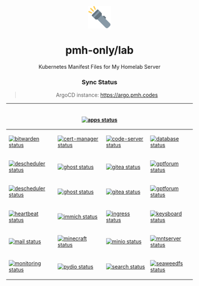<div align="center">

<img src="./docs/flashlight.svg" width="60px"/>

# pmh-only/lab
Kubernetes Manifest Files for My Homelab Server

### Sync Status
> ArgoCD instance: https://argo.pmh.codes

<table>
<thead>
<tr>
<th colspan="4">
<br />

[![apps status](https://argo.pmh.codes/api/badge?name=apps&revision=true&showAppName=true)](https://argo.pmh.codes/applications/apps)

</th>
</tr>
</thead>
<tbody>
<td>

[![bitwarden status](https://argo.pmh.codes/api/badge?name=bitwarden&showAppName=true)](https://argo.pmh.codes/applications/bitwarden)

</td>
<td>

[![cert-manager status](https://argo.pmh.codes/api/badge?name=cert-manager&showAppName=true)](https://argo.pmh.codes/applications/cert-manager)

</td>
<td>

[![code-server status](https://argo.pmh.codes/api/badge?name=code-server&showAppName=true)](https://argo.pmh.codes/applications/code-server)

</td>
<td>

[![database status](https://argo.pmh.codes/api/badge?name=database&showAppName=true)](https://argo.pmh.codes/applications/database)

</td>
</tr>
<tr>
<td>

[![descheduler status](https://argo.pmh.codes/api/badge?name=descheduler&showAppName=true)](https://argo.pmh.codes/applications/descheduler)

</td>
<td>

[![ghost status](https://argo.pmh.codes/api/badge?name=ghost&showAppName=true)](https://argo.pmh.codes/applications/ghost)

</td>
<td>

[![gitea status](https://argo.pmh.codes/api/badge?name=gitea&showAppName=true)](https://argo.pmh.codes/applications/gitea)

</td>
<td>

[![gptforum status](https://argo.pmh.codes/api/badge?name=gptforum&showAppName=true)](https://argo.pmh.codes/applications/gptforum)

</td>
</tr>
<tr>
<td>

[![descheduler status](https://argo.pmh.codes/api/badge?name=descheduler&showAppName=true)](https://argo.pmh.codes/applications/descheduler)

</td>
<td>

[![ghost status](https://argo.pmh.codes/api/badge?name=ghost&showAppName=true)](https://argo.pmh.codes/applications/ghost)

</td>
<td>

[![gitea status](https://argo.pmh.codes/api/badge?name=gitea&showAppName=true)](https://argo.pmh.codes/applications/gitea)

</td>
<td>

[![gptforum status](https://argo.pmh.codes/api/badge?name=gptforum&showAppName=true)](https://argo.pmh.codes/applications/gptforum)

</td>
</tr>
<tr>
<td>

[![heartbeat status](https://argo.pmh.codes/api/badge?name=heartbeat&showAppName=true)](https://argo.pmh.codes/applications/heartbeat)

</td>
<td>

[![immich status](https://argo.pmh.codes/api/badge?name=immich&showAppName=true)](https://argo.pmh.codes/applications/immich)

</td>
<td>

[![ingress status](https://argo.pmh.codes/api/badge?name=ingress&showAppName=true)](https://argo.pmh.codes/applications/ingress)

</td>
<td>

[![keysboard status](https://argo.pmh.codes/api/badge?name=keysboard&showAppName=true)](https://argo.pmh.codes/applications/keysboard)

</td>
</tr>
<tr>
<td>

[![mail status](https://argo.pmh.codes/api/badge?name=mail&showAppName=true)](https://argo.pmh.codes/applications/mail)

</td>
<td>

[![minecraft status](https://argo.pmh.codes/api/badge?name=minecraft&showAppName=true)](https://argo.pmh.codes/applications/minecraft)

</td>
<td>

[![minio status](https://argo.pmh.codes/api/badge?name=minio&showAppName=true)](https://argo.pmh.codes/applications/minio)

</td>
<td>

[![mntserver status](https://argo.pmh.codes/api/badge?name=mntserver&showAppName=true)](https://argo.pmh.codes/applications/mntserver)

</td>
</tr>
<tr>
<td>

[![monitoring status](https://argo.pmh.codes/api/badge?name=monitoring&showAppName=true)](https://argo.pmh.codes/applications/monitoring)

</td>
<td>

[![pydio status](https://argo.pmh.codes/api/badge?name=pydio&showAppName=true)](https://argo.pmh.codes/applications/pydio)

</td>
<td>

[![search status](https://argo.pmh.codes/api/badge?name=search&showAppName=true)](https://argo.pmh.codes/applications/search)

</td>
<td>

[![seaweedfs status](https://argo.pmh.codes/api/badge?name=seaweedfs&showAppName=true)](https://argo.pmh.codes/applications/seaweedfs)

</td>
</tr>
</tbody>
</table>

</div>
